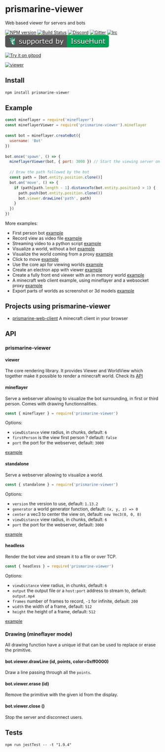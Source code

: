 # prismarine-viewer

Web based viewer for servers and bots

[![NPM version](https://img.shields.io/npm/v/prismarine-viewer.svg)](http://npmjs.com/package/prismarine-viewer)
[![Build Status](https://img.shields.io/github/actions/workflow/status/PrismarineJS/prismarine-viewer/ci.yml.svg?label=CI&logo=github&logoColor=lightgrey)](https://github.com/PrismarineJS/prismarine-viewer/actions?query=workflow%3A%22CI%22)
[![Discord](https://img.shields.io/badge/chat-on%20discord-brightgreen.svg)](https://discord.gg/GsEFRM8)
[![Gitter](https://img.shields.io/badge/chat-on%20gitter-brightgreen.svg)](https://gitter.im/PrismarineJS/general)
[![Irc](https://img.shields.io/badge/chat-on%20irc-brightgreen.svg)](https://irc.gitter.im/)
[![Issue Hunt](https://github.com/BoostIO/issuehunt-materials/blob/master/v1/issuehunt-shield-v1.svg)](https://issuehunt.io/r/PrismarineJS/prismarine-viewer)

[![Try it on gitpod](https://img.shields.io/badge/try-on%20gitpod-brightgreen.svg)](https://gitpod.io/#https://github.com/PrismarineJS/prismarine-viewer)

[<img src="https://prismarinejs.github.io/prismarine-viewer/test_1.18.1.png" alt="viewer" width="300">](https://prismarinejs.github.io/prismarine-viewer/)

## Install

```bash
npm install prismarine-viewer
```

## Example

```js
const mineflayer = require('mineflayer')
const mineflayerViewer = require('prismarine-viewer').mineflayer

const bot = mineflayer.createBot({
  username: 'Bot'
})

bot.once('spawn', () => {
  mineflayerViewer(bot, { port: 3000 }) // Start the viewing server on port 3000

  // Draw the path followed by the bot
  const path = [bot.entity.position.clone()]
  bot.on('move', () => {
    if (path[path.length - 1].distanceTo(bot.entity.position) > 1) {
      path.push(bot.entity.position.clone())
      bot.viewer.drawLine('path', path)
    }
  })
})
```

More examples:

* First person bot [example](https://github.com/PrismarineJS/prismarine-viewer/blob/master/examples/firstperson_bot.js)
* Record view as video file [example](https://github.com/PrismarineJS/prismarine-viewer/blob/master/examples/headless.js)
* Streaming video to a python script [example](https://github.com/PrismarineJS/prismarine-viewer/tree/master/examples/python)
* Visualize a world, without a bot [example](https://github.com/PrismarineJS/prismarine-viewer/blob/master/examples/standalone.js)
* Visualize the world coming from a proxy [example](https://github.com/PrismarineJS/prismarine-viewer/blob/master/examples/proxy.js)
* Click to move [example](https://github.com/PrismarineJS/prismarine-viewer/blob/master/examples/clickmove.js)
* Use the core api for viewing worlds [example](https://github.com/PrismarineJS/prismarine-viewer/blob/master/examples/core)
* Create an electron app with viewer [example](https://github.com/PrismarineJS/prismarine-viewer/blob/master/examples/electron)
* Create a fully front end viewer with an in memory world [example](https://github.com/PrismarineJS/prismarine-viewer/blob/master/examples/standalone)
* A minecraft web client example, using mineflayer and a websocket proxy [example](https://github.com/PrismarineJS/prismarine-viewer/blob/master/examples/web_client)
* Export parts of worlds as screenshot or 3d models [example](https://github.com/PrismarineJS/prismarine-viewer/blob/master/examples/exporter)

## Projects using prismarine-viewer

* [prismarine-web-client](https://gitlab.com/PrismarineJS/prismarine-web-client) A minecraft client in your browser


## API

### prismarine-viewer

#### viewer

The core rendering library. It provides Viewer and WorldView which together make it possible to render a minecraft world.
Check its [API](viewer/README.md)

#### mineflayer

Serve a webserver allowing to visualize the bot surrounding, in first or third person. Comes with drawing functionnalities.

```js
const { mineflayer } = require('prismarine-viewer')
```

Options:
* `viewDistance` view radius, in chunks, default: `6`
* `firstPerson` is the view first person ? default: `false`
* `port` the port for the webserver, default: `3000`

[example](https://github.com/PrismarineJS/prismarine-viewer/blob/master/examples/bot.js)

#### standalone

Serve a webserver allowing to visualize a world.

```js
const { standalone } = require('prismarine-viewer')
```

Options:
* `version` the version to use, default: `1.13.2`
* `generator` a world generator function, default: `(x, y, z) => 0`
* `center` a vec3 to center the view on, default: `new Vec3(0, 0, 0)`
* `viewDistance` view radius, in chunks, default: `6`
* `port` the port for the webserver, default: `3000`

[example](https://github.com/PrismarineJS/prismarine-viewer/blob/master/examples/standalone.js)

#### headless

Render the bot view and stream it to a file or over TCP.

```js
const { headless } = require('prismarine-viewer')
```

Options:
* `viewDistance` view radius, in chunks, default: `6`
* `output` the output file or a `host:port` address to stream to, default: `output.mp4`
* `frames` number of frames to record, `-1` for infinite, default: `200`
* `width` the width of a frame, default: `512`
* `height` the height of a frame, default: `512`

[example](https://github.com/PrismarineJS/prismarine-viewer/blob/master/examples/headless.js)

### Drawing (mineflayer mode)

All drawing function have a unique id that can be used to replace or erase the primitive.

#### bot.viewer.drawLine (id, points, color=0xff0000)

Draw a line passing through all the `points`.

#### bot.viewer.erase (id)

Remove the primitive with the given id from the display.

#### bot.viewer.close ()

Stop the server and disconnect users.

## Tests

`npm run jestTest -- -t "1.9.4"`

